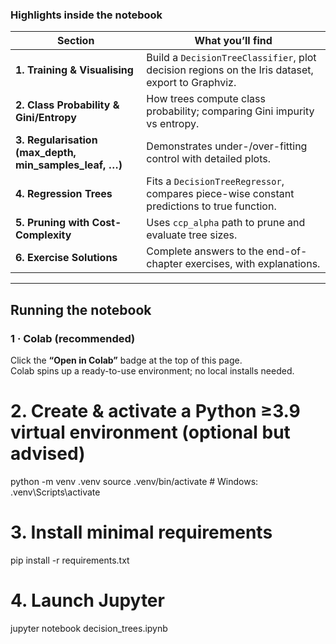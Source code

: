 
### Highlights inside the notebook

| Section | What you’ll find |
|---------|------------------|
| **1. Training & Visualising** | Build a `DecisionTreeClassifier`, plot decision regions on the Iris dataset, export to Graphviz. |
| **2. Class Probability & Gini/Entropy** | How trees compute class probability; comparing Gini impurity vs entropy. |
| **3. Regularisation (max_depth, min_samples_leaf, …)** | Demonstrates under-/over-fitting control with detailed plots. |
| **4. Regression Trees** | Fits a `DecisionTreeRegressor`, compares piece-wise constant predictions to true function. |
| **5. Pruning with Cost-Complexity** | Uses `ccp_alpha` path to prune and evaluate tree sizes. |
| **6. Exercise Solutions** | Complete answers to the end-of-chapter exercises, with explanations. |

---

## Running the notebook

### 1 · Colab (recommended)

Click the **“Open in Colab”** badge at the top of this page.  
Colab spins up a ready-to-use environment; no local installs needed.


# 2. Create & activate a Python ≥3.9 virtual environment (optional but advised)
python -m venv .venv
source .venv/bin/activate   # Windows: .venv\Scripts\activate

# 3. Install minimal requirements
pip install -r requirements.txt

# 4. Launch Jupyter
jupyter notebook decision_trees.ipynb
